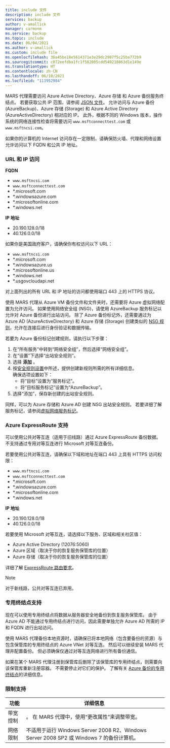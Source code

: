```yaml
---
title: include 文件
description: include 文件
services: backup
author: v-amallick
manager: carmonm
ms.service: backup
ms.topic: include
ms.date: 06/04/2021
ms.author: v-amallick
ms.custom: include file
ms.openlocfilehash: 36a45be18e5614371e3e29dc2907f5c25ba772b9
ms.sourcegitcommit: c072eefdba1fc1f582005cdd549218863d1e149e
ms.translationtype: HT
ms.contentlocale: zh-CN
ms.lasthandoff: 06/10/2021
ms.locfileid: "111952984"
---
```

MARS 代理需要访问 Azure Active Directory、Azure 存储 和 Azure 备份服务终结点。 若要获取公共 IP 范围，请参阅 [JSON 文件](https://www.microsoft.com/en-us/download/confirmation.aspx?id=56519&preserveview=true)。 允许访问与 Azure 备份 (AzureBackup)、Azure 存储 (Storage) 和 Azure Active Directory (AzureActiveDirectory) 相对应的 IP。 此外，根据不同的 Windows 版本，操作系统的网络连接性检查将需要访问 `www.msftconnecttest.com` 或 `www.msftncsi.com`。

如果你的计算机的 Internet 访问存在一定限制，请确保防火墙、代理和网络设置允许访问以下 FQDN 和公共 IP 地址。

### <a name="url-and-ip-access"></a>URL 和 IP 访问

**FQDN**

- `www.msftncsi.com`
- `www.msftconnecttest.com`
- *.microsoft.com
- *.windowsazure.com
- *.microsoftonline.com
- *.windows.net

**IP 地址**

- 20.190.128.0/18
- 40.126.0.0/18

如果你是美国政府客户，请确保你有权访问以下 URL：

- `www.msftncsi.com`
- *.microsoft.com
- *.windowsazure.us
- *.microsoftonline.us
- *.windows.net
- *.usgovcloudapi.net

对上面列出的所有 URL 和 IP 地址的访问都使用端口 443 上的 HTTPS 协议。

使用 MARS 代理从 Azure VM 备份文件和文件夹时，还需要将 Azure 虚拟网络配置为允许访问。 如果使用网络安全组 (NSG)，请使用 AzureBackup 服务标记以允许对 Azure 备份进行出站访问。 除了 Azure 备份标记外，还需要通过为 Azure AD (AzureActiveDirectory) 和 Azure 存储 (Storage) 创建类似的 [NSG 规则](../articles/virtual-network/network-security-groups-overview.md#service-tags)，允许在连接后进行身份验证和数据传输。

若要为 Azure 备份标记创建规则，请执行以下步骤：

1. 在“所有服务”中转到“网络安全组”，然后选择“网络安全组”。
1. 在“设置”下选择“出站安全规则”。
1. 选择 **添加** 。
1. 按[安全规则设置](../articles/virtual-network/manage-network-security-group.md#security-rule-settings)中所述，提供创建新规则所需的所有详细信息。<br>确保选项设置如下：
   - 将“目标”设置为“服务标记”。
   - 将“目标服务标记”设置为“AzureBackup”。
1. 选择“添加”，保存新创建的出站安全规则。

同样，可以为 Azure 存储和 Azure AD 创建 NSG 出站安全规则。 若要详细了解服务标记，请参阅[虚拟网络服务标记](../articles/virtual-network/service-tags-overview.md)。

### <a name="azure-expressroute-support"></a>Azure ExpressRoute 支持

可以使用公共对等互连（适用于旧线路）通过 Azure ExpressRoute 备份数据。 不支持通过专用对等互连进行 Microsoft 对等互连备份。

若要使用公共对等互连，请确保以下域和地址在端口 443 上具有 HTTPS 访问权限：

- `www.msftncsi.com`
- `www.msftconnecttest.com`
- *.microsoft.com
- *.windowsazure.com
- *.microsoftonline.com
- *.windows.net

**IP 地址**
- 20.190.128.0/18
- 40.126.0.0/18

若要使用 Microsoft 对等互连，请选择以下服务、区域和相关社区值：
- Azure Active Directory (12076:5060)
- Azure 区域（取决于你的恢复服务保管库的位置）
- Azure 存储（取决于你的恢复服务保管库的位置）

详细了解 [ExpressRoute 路由要求](../articles/expressroute/expressroute-routing.md#bgp)。

>[!NOTE]
>对于新线路，公共对等互连已弃用。


### <a name="private-endpoint-support"></a>专用终结点支持

现在可以使用专用终结点将数据从服务器安全地备份到恢复服务保管库。 由于 Azure AD 不能通过专用终结点进行访问，因此需要单独允许 Azure AD 所需的 IP 和 FQDN 进行出站访问。

使用 MARS 代理备份本地资源时，请确保已将本地网络（包含要备份的资源）与包含保管库的专用终结点的 Azure VNet 对等互连。 然后可以继续安装 MARS 代理并配置备份。 但必须确保仅通过对等互连网络进行所有备份通信。

如果在某个 MARS 代理注册到保管库后删除了该保管库的专用终结点，则需要向该保管库重新注册容器。 不需要停止对它们的保护。
了解有关 [Azure 备份的专用终结点](../articles/backup/private-endpoints.md)的详细信息。

### <a name="throttling-support"></a>限制支持

**功能** | **详细信息**
--- | ---
带宽控制 | 。 在 MARS 代理中，使用“更改属性”来调整带宽。
网络限制 | 不适用于运行 Windows Server 2008 R2、Windows Server 2008 SP2 或 Windows 7 的备份计算机。

